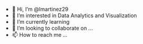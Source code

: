 - 👋 Hi, I’m @lmartinez29
- 👀 I’m interested in Data Analytics and Visualization
- 🌱 I’m currently learning 
- 💞️ I’m looking to collaborate on ...
- 📫 How to reach me ...

<!---
lmartinez29/lmartinez29 is a ✨ special ✨ repository because its `README.md` (this file) appears on your GitHub profile.
You can click the Preview link to take a look at your changes.
--->
